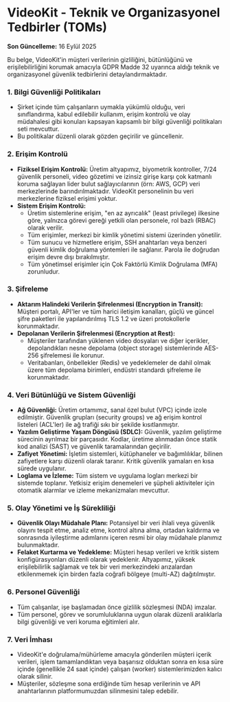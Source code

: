 # VideoKit - Teknik ve Organizasyonel Tedbirler (TOMs)

**Son Güncelleme:** 16 Eylül 2025

Bu belge, VideoKit'in müşteri verilerinin gizliliğini, bütünlüğünü ve erişilebilirliğini korumak amacıyla GDPR Madde 32 uyarınca aldığı teknik ve organizasyonel güvenlik tedbirlerini detaylandırmaktadır.

### 1. Bilgi Güvenliği Politikaları
* Şirket içinde tüm çalışanların uymakla yükümlü olduğu, veri sınıflandırma, kabul edilebilir kullanım, erişim kontrolü ve olay müdahalesi gibi konuları kapsayan kapsamlı bir bilgi güvenliği politikaları seti mevcuttur.
* Bu politikalar düzenli olarak gözden geçirilir ve güncellenir.

### 2. Erişim Kontrolü
* **Fiziksel Erişim Kontrolü:** Üretim altyapımız, biyometrik kontroller, 7/24 güvenlik personeli, video gözetimi ve izinsiz girişe karşı çok katmanlı koruma sağlayan lider bulut sağlayıcılarının (örn: AWS, GCP) veri merkezlerinde barındırılmaktadır. VideoKit personelinin bu veri merkezlerine fiziksel erişimi yoktur.
* **Sistem Erişim Kontrolü:**
    * Üretim sistemlerine erişim, "en az ayrıcalık" (least privilege) ilkesine göre, yalnızca görevi gereği yetkili olan personele, rol bazlı (RBAC) olarak verilir.
    * Tüm erişimler, merkezi bir kimlik yönetimi sistemi üzerinden yönetilir.
    * Tüm sunucu ve hizmetlere erişim, SSH anahtarları veya benzeri güvenli kimlik doğrulama yöntemleri ile sağlanır. Parola ile doğrudan erişim devre dışı bırakılmıştır.
    * Tüm yönetimsel erişimler için Çok Faktörlü Kimlik Doğrulama (MFA) zorunludur.

### 3. Şifreleme
* **Aktarım Halindeki Verilerin Şifrelenmesi (Encryption in Transit):** Müşteri portalı, API'ler ve tüm harici iletişim kanalları, güçlü ve güncel şifre paketleri ile yapılandırılmış TLS 1.2 ve üzeri protokollerle korunmaktadır.
* **Depolanan Verilerin Şifrelenmesi (Encryption at Rest):**
    * Müşteriler tarafından yüklenen video dosyaları ve diğer içerikler, depolandıkları nesne depolama (object storage) sistemlerinde AES-256 şifrelemesi ile korunur.
    * Veritabanları, önbellekler (Redis) ve yedeklemeler de dahil olmak üzere tüm depolama birimleri, endüstri standardı şifreleme ile korunmaktadır.

### 4. Veri Bütünlüğü ve Sistem Güvenliği
* **Ağ Güvenliği:** Üretim ortamımız, sanal özel bulut (VPC) içinde izole edilmiştir. Güvenlik grupları (security groups) ve ağ erişim kontrol listeleri (ACL'ler) ile ağ trafiği sıkı bir şekilde kısıtlanmıştır.
* **Yazılım Geliştirme Yaşam Döngüsü (SDLC):** Güvenlik, yazılım geliştirme sürecinin ayrılmaz bir parçasıdır. Kodlar, üretime alınmadan önce statik kod analizi (SAST) ve güvenlik taramalarından geçirilir.
* **Zafiyet Yönetimi:** İşletim sistemleri, kütüphaneler ve bağımlılıklar, bilinen zafiyetlere karşı düzenli olarak taranır. Kritik güvenlik yamaları en kısa sürede uygulanır.
* **Loglama ve İzleme:** Tüm sistem ve uygulama logları merkezi bir sistemde toplanır. Yetkisiz erişim denemeleri ve şüpheli aktiviteler için otomatik alarmlar ve izleme mekanizmaları mevcuttur.

### 5. Olay Yönetimi ve İş Sürekliliği
* **Güvenlik Olayı Müdahale Planı:** Potansiyel bir veri ihlali veya güvenlik olayını tespit etme, analiz etme, kontrol altına alma, ortadan kaldırma ve sonrasında iyileştirme adımlarını içeren resmi bir olay müdahale planımız bulunmaktadır.
* **Felaket Kurtarma ve Yedekleme:** Müşteri hesap verileri ve kritik sistem konfigürasyonları düzenli olarak yedeklenir. Altyapımız, yüksek erişilebilirlik sağlamak ve tek bir veri merkezindeki arızalardan etkilenmemek için birden fazla coğrafi bölgeye (multi-AZ) dağıtılmıştır.

### 6. Personel Güvenliği
* Tüm çalışanlar, işe başlamadan önce gizlilik sözleşmesi (NDA) imzalar.
* Tüm personel, görev ve sorumluluklarına uygun olarak düzenli aralıklarla bilgi güvenliği ve veri koruma eğitimleri alır.

### 7. Veri İmhası
* VideoKit'e doğrulama/mühürleme amacıyla gönderilen müşteri içerik verileri, işlem tamamlandıktan veya başarısız olduktan sonra en kısa süre içinde (genellikle 24 saat içinde) çalışan (worker) sistemlerimizden kalıcı olarak silinir.
* Müşteriler, sözleşme sona erdiğinde tüm hesap verilerinin ve API anahtarlarının platformumuzdan silinmesini talep edebilir.